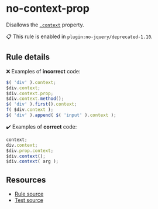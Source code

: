[//]: # (This file is generated by eslint-docgen. Do not edit it directly.)

# no-context-prop

Disallows the [`.context`](https://api.jquery.com/context/) property.

📋 This rule is enabled in `plugin:no-jquery/deprecated-1.10`.

## Rule details

❌ Examples of **incorrect** code:
```js
$( 'div' ).context;
$div.context;
$div.context.prop;
$div.context.method();
$( 'div' ).first().context;
f( $div.context );
$( 'div' ).append( $( 'input' ).context );
```

✔️ Examples of **correct** code:
```js
context;
div.context;
$div.prop.context;
$div.context();
$div.context( arg );
```

## Resources

* [Rule source](/src/rules/no-context-prop.js)
* [Test source](/tests/rules/no-context-prop.js)
